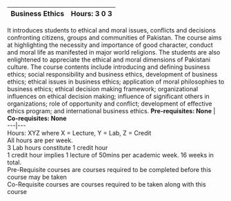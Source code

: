 **Business Ethics** | **Hours: 3 0 3**  
---|---  
It introduces students to ethical and moral issues, conflicts and decisions confronting citizens, groups and communities of Pakistan. The course aims at highlighting the necessity and importance of good character, conduct and moral life as manifested in major world religions. The students are also enlightened to appreciate the ethical and moral dimensions of Pakistani culture. The course contents include introducing and defining business ethics; social responsibility and business ethics, development of business ethics; ethical issues in business ethics; application of moral philosophies to business ethics; ethical decision making framework; organizational influences on ethical decision making; influence of significant others in organizations; role of opportunity and conflict; development of effective ethics program; and international business ethics.
**Pre-requisites: None** | **Co-requisites: None**  
---|---  
Hours: XYZ where X = Lecture, Y = Lab, Z = Credit  
All hours are per week.  
3 Lab hours constitute 1 credit hour  
1 credit hour implies 1 lecture of 50mins per academic week. 16 weeks in total.  
Pre-Requisite courses are courses required to be completed before this course may be taken  
Co-Requisite courses are courses required to be taken along with this course
